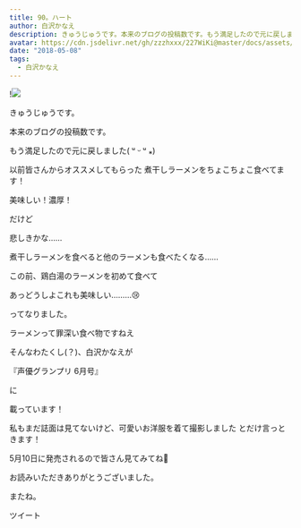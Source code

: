 ```yaml
---
title: 90。ハート
author: 白沢かなえ
description: きゅうじゅうです。本来のブログの投稿数です。もう満足したので元に戻しました( ᵘ ᵕ ᵘ ⁎)以前皆さんからオススメしてもらった...
avatar: https://cdn.jsdelivr.net/gh/zzzhxxx/227WiKi@master/docs/assets/photo/avatar/kanae.jpg
date: "2018-05-08"
tags:
  - 白沢かなえ
---
```


!![](https://cdn.jsdelivr.net/gh/zzzhxxx/227WiKi-image@master/blog-image/kanae-2018-05-08_1.jpg)








きゅうじゅうです。






本来のブログの投稿数です。







もう満足したので元に戻しました( ᵘ ᵕ ᵘ ⁎)
















以前皆さんからオススメしてもらった
煮干しラーメンをちょこちょこ食べてます！




美味しい！濃厚！






だけど


悲しきかな……








煮干しラーメンを食べると他のラーメンも食べたくなる……







この前、鶏白湯のラーメンを初めて食べて




あっどうしよこれも美味しい………😢



ってなりました。









ラーメンって罪深い食べ物ですねえ














そんなわたくし(？)、白沢かなえが





『声優グランプリ 6月号』




に




載っています！







私もまだ誌面は見てないけど、可愛いお洋服を着て撮影しました とだけ言っときます！






5月10日に発売されるので皆さん見てみてね🌷















お読みいただきありがとうございました。

またね。


ツイート



